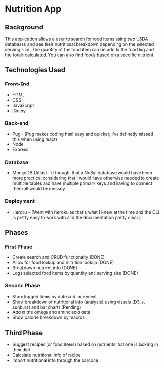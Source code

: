 # Nutrition App

## Background
This application allows a user to search for food items using two USDA databases and see their nutritional breakdown depending on the selected serving size. The quantity of the food item can be add to the food log and the totals calculated. You can also find foods based on a specific nutrient.

## Technologies Used
### Front-End
* HTML
* CSS
* JavaScript
* jQuery

### Back-end
* Pug - (Pug makes coding html easy and quicker, i've definetly missed this when using react)
* Node
* Express

### Database
* MongoDB (Atlas) - (I thought that a NoSql database would have been more practical considering that I would have otherwise needed to create multiple tables and have multiple primary keys and having to connect them all would be messey.

### Deployment
* Heroku - (Went with heroku as that's what I knew at the time and the CLI is pretty easy to work with and the documentation pretty clear.)


## Phases
### First Phase
* Create search and CRUD functionalty (DONE)
* Allow for food lookup and nutrition lookup (DONE)
* Breakdown nutrient info (DONE)
* Logs selected food items by quantity and serving size (DONE)

### Second Phase
* Store logged items by date and increment
* Show breakdown of nutritional info (analysis) using visuals (D3.js, sunburst and bar chart) (Pending)
* Add in the omega and amino acid data
* Show calorie breakdown by macros

## Third Phase
* Suggest recipes (or food items) based on nutrients that one is lacking in their diet
* Calculate nutritional info of recipe 
* Import nutritional info through the barcode

